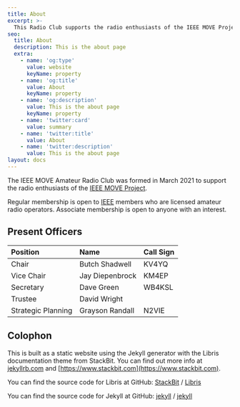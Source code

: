 ```yaml
---
title: About
excerpt: >-
  This Radio Club supports the radio enthusiasts of the IEEE MOVE Project.
seo:
  title: About
  description: This is the about page
  extra:
    - name: 'og:type'
      value: website
      keyName: property
    - name: 'og:title'
      value: About
      keyName: property
    - name: 'og:description'
      value: This is the about page
      keyName: property
    - name: 'twitter:card'
      value: summary
    - name: 'twitter:title'
      value: About
    - name: 'twitter:description'
      value: This is the about page
layout: docs
---
```


The IEEE MOVE Amateur Radio Club was formed in March 2021 to support the radio enthusiasts of the [IEEE MOVE Project][].

Regular membership is open to [IEEE][] members who are licensed amateur radio operators. Associate membership is open to anyone with an interest.

## Present Officers

| Position           | Name            | Call Sign |
|:-------------------|:----------------|:----------|
| Chair              | Butch Shadwell  | KV4YQ     |
| Vice Chair         | Jay Diepenbrock | KM4EP     |
| Secretary          | Dave Green      | WB4KSL    |
| Trustee            | David Wright    |           |
| Strategic Planning | Grayson Randall | N2VIE     |


## Colophon

This is built as a static website using the Jekyll generator with the Libris documentation theme from StackBit. You can find out more info at [jekyllrb.com](https://jekyllrb.com/) and
[https://www.stackbit.com](https://www.stackbit.com).

You can find the source code for Libris at GitHub:
[StackBit][stackbit-organization] / [Libris](https://github.com/stackbit/stackbit-theme-libris)

You can find the source code for Jekyll at GitHub:
[jekyll][jekyll-organization] /
[jekyll](https://github.com/jekyll/jekyll)


[stackbit-organization]: https://github.com/stackbit
[jekyll-organization]: https://github.com/jekyll
[IEEE MOVE Project]: https://https://move.ieeeusa.org/
[IEEE]: https://ieee.org
